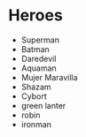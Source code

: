 # Heroes

* Superman
* Batman
* Daredevil
* Aquaman
* Mujer Maravilla
* Shazam
* Cybort 
* green lanter
* robin
* ironman